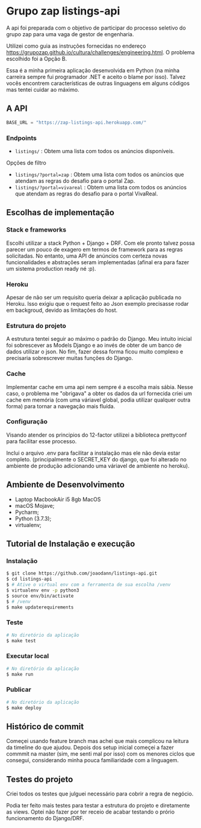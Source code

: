 # Grupo zap listings-api

A api foi preparada com o objetivo de participar do processo seletivo do grupo zap para 
uma vaga de gestor de engenharia.


Utilizei como guia as instruções fornecidas no endereço 
https://grupozap.github.io/cultura/challenges/engineering.html.
O problema escolhido foi a Opção B. 

Essa é a minha primeira aplicação desenvolvida em Python 
(na minha carreira sempre fui programador .NET e aceito o blame por isso). 
Talvez vocês encontrem características de outras linguagens em alguns códigos mas tentei 
cuidar ao máximo.


## A API
```python
BASE_URL = "https://zap-listings-api.herokuapp.com/"
```

### Endpoints
* `listings/` : Obtem uma lista com todos os anúncios disponíveis.

Opções de filtro
* `listings/?portal=zap` : Obtem uma lista com todos os anúncios que atendam as regras do 
desafio para o portal Zap.
* `listings/?portal=vivareal` : Obtem uma lista com todos os anúncios que atendam as regras 
do desafio para o portal VivaReal.

## Escolhas de implementação
### Stack e frameworks
Escolhi utilizar a stack Python + Django + DRF. 
Com ele pronto talvez possa parecer um pouco de exagero em termos de framework para as 
regras solicitadas. 
No entanto, uma API de anúncios com certeza novas funcionalidades e abstrações seram 
implementadas (afinal era para fazer um sistema production ready né :p).

### Heroku
Apesar de não ser um requisito queria deixar a aplicação publicada no Heroku. 
Isso exigiu que o request feito ao Json exemplo precisasse rodar em backgroud, 
devido as limitações do host.

### Estrutura do projeto
A estrutura tentei seguir ao máximo o padrão do Django. 
Meu intuito inicial foi sobrescever as Models Django e ao invés de obter de um banco de dados 
utilizar o json.
No fim, fazer dessa forma ficou muito complexo e precisaria sobrescrever muitas funções do Django.


### Cache
Implementar cache em uma api nem sempre é a escolha mais sábia. 
Nesse caso, o problema me "obrigava" a obter os dados da url fornecida 
criei um cache em memória (com uma váriavel global, podia utilizar qualquer outra forma) para
tornar a navegação mais fluída.

### Configuração
Visando atender os principios do 12-factor utilizei a biblioteca prettyconf para facilitar esse processo.


Inclui o arquivo .env para facilitar a instalação mas ele não devia estar completo. (principalmente o SECRET_KEY do django, que foi alterado no ambiente de produção adicionando uma váriavel de ambiente no heroku).


## Ambiente de Desenvolvimento

* Laptop MacbookAir i5 8gb MacOS
* macOS Mojave;
* Pycharm;
* Python (3.7.3);
* virtualenv;


## Tutorial de Instalação e execução
### Instalação

```bash
$ git clone https://github.com/joaodann/listings-api.git
$ cd listings-api
$ # Ative o virtual env com a ferramenta de sua escolha /venv
$ virtualenv env -p python3
$ source env/bin/activate
$ # /venv
$ make updaterequirements
```

### Teste

```bash
# No diretório da aplicação
$ make test
```

### Executar local

```bash
# No diretório da aplicação
$ make run
```

### Publicar

```bash
# No diretório da aplicação
$ make deploy
```


## Histórico de commit
Começei usando feature branch mas achei que mais complicou na leitura da timeline do que ajudou.
Depois dos setup inicial começei a fazer commmit na master (sim, me senti mal por isso) com
os menores ciclos que consegui, considerando minha pouca familiaridade com a linguagem.

## Testes do projeto
Criei todos os testes que julguei necessário para cobrir a regra de negócio.

Podia ter feito mais testes para testar a estrutura do projeto e diretamente as views.
Optei não fazer por ter receio de acabar testando o prório funcionamento do Django/DRF.

